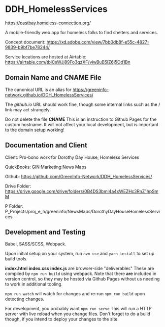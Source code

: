 # DDH_HomelessServices

https://eastbay.homeless-connection.org/

A mobile-friendly web app for homeless folks to find shelters and services.

Concept document: https://xd.adobe.com/view/7bb0db8f-e55c-4827-9839-b9bf7be78244/

Service locations are hosted at Airtable: https://airtable.com/tblCsWJj89Fo3qzXF/viwBuB5lZ6j5Od1Bn


## Domain Name and CNAME File

The canonical URL is an alias for https://greeninfo-network.github.io/DDH_HomelessServices/

The *github.io* URL should work fine, though some internal links such as the / link may act strangely.

Do not delete the file **CNAME** This is an instruction to Github Pages for the custom hostname. It will not affect your local development, but is important to the domain setup working!



## Documentation and Client

Client: Pro-bono work for Dorothy Day House, Homeless Services

QuickBooks: GIN:Marketing:News Maps

Github: https://github.com/GreenInfo-Network/DDH_HomelessServices/

Drive Folder: https://drive.google.com/drive/folders/0B4DS3bml4a4xWEZHc3RnZ1hpSmM

P Folder: P_Projects/proj_e_h/greeninfo/NewsMaps/DorothyDayHouseHomelessServices


## Development and Testing

Babel, SASS/SCSS, Webpack.

Upon initial setup on your system, run `nvm use` and `yarn install` to set up build tools.

**index.html** **index.css** **index.js** are browser-side "deliverables" These are compiled by `npm run build` using webpack. Note that there **are** included in version control, so they may be hosted via Github Pages without us needing to work in additional tooling.

`npm run watch` will watch for changes and re-run `npm run build` upon detecting changes.

For development, you probably want `npm run serve` This will run a HTTP server with live reload when you change files. Don't forget to do a build though, if you intend to deploy your changes to the site.
